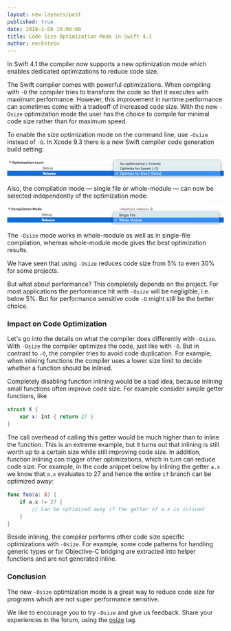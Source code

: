 ```yaml
---
layout: new-layouts/post
published: true
date: 2018-2-08 10:00:00
title: Code Size Optimization Mode in Swift 4.1
author: eeckstein
---
```


In Swift 4.1 the compiler now supports a new optimization mode which enables dedicated optimizations to reduce code size.

The Swift compiler comes with powerful optimizations. When compiling with `-O` the compiler tries to transform the code so that it executes with maximum performance. However, this improvement in runtime performance can sometimes come with a tradeoff of increased code size.
With the new `-Osize` optimization mode the user has the choice to compile for minimal code size rather than for maximum speed.

To enable the size optimization mode on the command line, use `-Osize` instead of `-O`. In Xcode 9.3 there is a new Swift compiler code generation build setting:

![Xcode optimization mode settings](/assets/images/osize-blog/Xcode-Osize-setting.png)

Also, the compilation mode — single file or whole-module — can now be selected independently of the optimization mode:

![Xcode compilation mode settings](/assets/images/osize-blog/Xcode-mode-setting.png)

The `-Osize` mode works in whole-module as well as in single-file compilation, whereas whole-module mode gives the best optimization results.

We have seen that using `-Osize` reduces code size from 5% to even 30% for some projects.

But what about performance? This completely depends on the project. For most applications the performance hit with `-Osize` will be negligible, i.e. below 5%. But for performance sensitive code `-O` might still be the better choice.

### Impact on Code Optimization

Let's go into the details on what the compiler does differently with `-Osize`.
With `-Osize` the compiler optimizes the code, just like with `-O`.
But in contrast to `-O`, the compiler tries to avoid code duplication. For example, when inlining functions the compiler uses a lower size limit to decide whether a function should be inlined.

Completely disabling function inlining would be a bad idea, because inlining small functions often improve code size. For example consider simple getter functions, like

~~~swift
struct X {
    var x: Int { return 27 }
}
~~~

The call overhead of calling this getter would be much higher than to inline the function. This is an extreme example, but it turns out that inlining is still worth up to a certain size while still improving code size.
In addition, function inlining can trigger other optimizations, which in turn can reduce code size. For example, in the code snippet below by inlining the getter `a.x` we know that `a.x` evaluates to 27 and hence the entire `if` branch can be optimized away:

~~~swift
func foo(a: X) {
    if a.x != 27 {
        // Can be optimized away if the getter of a.x is inlined
    }
}
~~~

Beside inlining, the compiler performs other code size specific optimizations with `-Osize`. For example, some code patterns for handling generic types or for Objective-C bridging are extracted into helper functions and are not generated inline.

### Conclusion

The new `-Osize` optimization mode is a great way to reduce code size for programs which are not super performance sensitive.

We like to encourage you to try `-Osize` and give us feedback. Share your experiences in the forum, using the [osize](https://forums.swift.org/tags/osize) tag.
